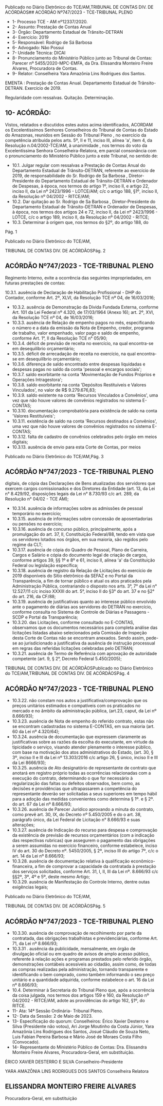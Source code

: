 Publicado  no  Diário  Eletrônico do TCE/AM,TRIBUNAL DE CONTAS DIV. DE ACÓRDÃOS## ACÓRDÃO Nº747/2023 - TCE-TRIBUNAL PLENO

- 1- Processo TCE - AM nº12337/2020.
- 2- Assunto: Prestação de Contas Anual
- 3- Órgão: Departamento Estadual de Trânsito-DETRAN
- 4- Exercício: 2019
- 5- Responsável: Rodrigo de Sá Barbosa
- 6- Advogado: Não Possui
- 7- Unidade Técnica: DICAI
- 8- Pronunciamento  do  Ministério  Público  junto  ao  Tribunal  de  Contas: Parecer  nº 5455/2020-MPC-EMFA,  da  Dra.  Elissandra  Monteiro  Freire  Alvares,  Procuradora  de Contas.
- 9- Relator: Conselheira Yara Amazônia Lins Rodrigues dos Santos.

EMENTA : Prestação de Contas Anual. Departamento Estadual de Trânsito-DETRAN. Exercício de 2019.

Regularidade com ressalvas. Quitação. Determinação.

## 10-  ACÓRDÃO:

Vistos, relatados e discutidos estes autos acima identificados, ACORDAM os Excelentíssimos Senhores Conselheiros do Tribunal de Contas do Estado do Amazonas, reunidos em Sessão do Tribunal Pleno , no exercício da competência atribuída pelos arts. 5º, II e 11, inciso III, alínea 'a', item 4, da Resolução n.04/2002-TCE/AM, à unanimidade , nos  termos  do  voto  da  Excelentíssima  Senhora  Conselheira-Relatora, em  parcial consonância com  o  pronunciamento  do  Ministério  Público  junto  a  este  Tribunal,  no sentido de:

- 10.1. Julgar  regular  com  ressalvas a  Prestação  de  Contas  Anual  do Departamento Estadual de Trânsito-DETRAN, referente ao exercício de  2019,  de  responsabilidade do Sr. Rodrigo  de  Sa  Barbosa , Diretor-Presidente do Departamento Estadual de Trânsito-DETRAN e Ordenador de Despesas, à época, nos termos do artigo 1º, inciso II,  e  artigo  22,  inciso  II,  da  Lei  nº  2423/1996  -  LOTCE/AM;  c/c  o artigo 188, §1º, inciso II, da Resolução nº 04/2002 - RITCE/AM;
- 10.2. Dar quitação ao Sr. Rodrigo de Sa Barbosa , Diretor-Presidente do Departamento Estadual de Trânsito-DETRAN e Ordenador de Despesas, à época, nos termos dos artigos 24 e 72, inciso II, da Lei nº 2423/1996 - LOTCE, c/c o artigo 189, inciso II, da Resolução nº 04/2002 - RITCE;
- 10.3. Determinar à  origem que,  nos  termos  do  §2º,  do  artigo  188,  do

Pág. 1

Publicado  no  Diário  Eletrônico do TCE/AM,

TRIBUNAL DE CONTAS DIV. DE ACÓRDÃOSPág. 2

## ACÓRDÃO Nº747/2023 - TCE-TRIBUNAL PLENO

Regimento Interno, evite a ocorrência das seguintes impropriedades, em futuras prestações de contas:

10.3.1. ausência de Declaração de Habilitação Profissional - DHP do Contador,  conforme  Art.  2º,  XLVI,  da  Resolução  TCE  nº  04,  de 16/03/2016;

- 10.3.2. ausência  de  Demonstração  da  Dívida  Fundada  Externa, conforme Art. 101 da Lei Federal nº 4.320, de 17/03/1964 (Anexo 16); art. 2º, XVI, da Resolução TCE nº 04, de 16/03/2016;
- 10.3.3. ausência de Relação de empenho pagos no mês, especificando o número e a data da emissão da Nota de Empenho, credor, programa de trabalho, valor empenhado, valor pago e saldo de empenho, conforme Art. 1°, II da Resolução TCE n° 05/90;
- 10.3.4. déficit de previsão de receita no exercício, na qual encontra-se em desequilíbrio orçamentário;
- 10.3.5. déficit de  arrecadação  de  receita  no  exercício,  na  qual encontra-se em desequilíbrio orçamentário;
- 10.3.6. diferença  de  saldo  encontrado  entre  despesas  liquidadas  e despesas pagas no saldo da conta 'pessoal e encargos sociais';
- 10.3.7. saldo exorbitante na conta 'Movimentação de Fundos Próprios e Operações Intragestora';
- 10.3.8. saldo  exorbitante  na  conta 'Depósitos Restituíveis  e  Valores Vinculados', no valor de R$ 9.279.676,83;
- 10.3.9. saldo existente na conta 'Recursos Vinculados a Convênios', uma vez que não houve valores de convênios registrados no sistema E-CONTAS;
- 10.3.10. documentação  comprobatória  para  existência  de  saldo  na conta 'Valores Restituíveis';
- 10.3.11. existência de saldo na conta 'Recursos destinados a Convênios', uma vez que não houve valores de convênios registrados no sistema E-CONTAS;
- 10.3.12. falta  de  cadastro  de  convênios  celebrados  pelo  órgão  em meios digitais;
- 10.3.13. ausência  de  envio  para  esta  Corte  de  Contas,  por  meios

Publicado  no  Diário  Eletrônico do TCE/AM,Pág. 3

## ACÓRDÃO Nº747/2023 - TCE-TRIBUNAL PLENO

digitais, de cópia das Declarações de Bens atualizadas dos servidores  que  exercem  cargos  comissionados  e  dos  Diretores  da Entidade  (art.  13,  da  Lei  n°  8.429/92,  disposições  legais  da  Lei  n° 8.730/93 c/c art. 289, da Resolução n° 04/02 - TCE AM);

- 10.3.14. ausência  de  informações  sobre  as  admissões  de  pessoal temporário no exercício;
- 10.3.15. ausência de informações sobre concessão de aposentadorias ou pensões no exercício;
- 10.3.16. ausência de concurso público, principalmente, após a promulgação  do  art.  37,  II,  Constituição  Federal/88,  tendo  em  vista que os servidores lotados nos órgãos, em sua maioria, são regidos pelo regime da CLT;
- 10.3.17. ausência de cópia do Quadro de Pessoal, Plano de Carreira, Cargos e Salário e cópia do documento legal de criação de cargos, conforme  artigos  39,  §§  1º  e  8º  e  61,  inciso  II,  alínea  'a'  da Constituição Federal ou legislação específica;
- 10.3.18. ausência de registro da Relação de Licitações do exercício de  2019  disponíveis  do  Sítio  eletrônico  da  SEFAZ  e  no  Portal  da Transparência, a fim de tornar público e atual os atos praticados pela Administração Pública, contrariando o disposto nos arts. 3°, 7° da Lei n° 12.527/11 c/c inciso XXXIII do art. 5°, inciso II do §3° do art. 37 e no §2° do art. 216, da CF/88;
- 10.3.19. ausência de justificativas quanto ao interesse público envolvido ante o pagamento de diárias aos servidores do DETRAN no exercício,  conforme  consulta  no  Sistema  de  Controle  de  Diárias  e Passagens - SCDP e Portal da Transparência;
- 10.3.20. das Licitações, conforme consultado no E-CONTAS, observamos que os documentos necessários para completa análise das licitações listadas abaixo selecionados pela Comissão de Inspeção desta Corte de Contas não se encontram anexados. Sendo assim,  pede-se  ao  jurisdicionado a justificativa da  ausência  de instrução  processual  em  regras  das  referidas  licitações  celebradas pelo DETRAN;
- 10.3.21. ausência  de  Termo  de  Referência  com  aprovação  de autoridade competente (art. 9, § 2°, Decreto Federal 5.450/2005);

TRIBUNAL DE CONTAS DIV. DE ACÓRDÃOSPublicado  no  Diário  Eletrônico do TCE/AM,TRIBUNAL DE CONTAS DIV. DE ACÓRDÃOSPág. 4

## ACÓRDÃO Nº747/2023 - TCE-TRIBUNAL PLENO

- 10.3.22. não  constam  nos  autos  a  justificativa/comprovação  que  os preços  unitários  estimados  e  compatíveis  com  os  praticados  no mercado e no âmbito da administração pública, (art.23, caput, da Lei nº 8.666/93);
- 10.3.23. ausência  de  Nota  de  empenho  do  referido  contrato,  estas não  se  encontram  cadastradas  no  sistema  E-CONTAS,  em  sua maioria (art. 60 da Lei nº 4.320/64);
- 10.3.24. ausência  de  documentação  que  expressem  claramente  as justificativas sobre as razões da escolha do executante, em virtude da tipicidade o serviço, visando atender plenamente o interesse público, com base na motivação dos atos administrativos do Estado, (art. 30, § 3º, inciso II e III da Lei nº 13.303/2016 c/c artigo 26, § único, inciso II e III da Lei 8666/93);
- 10.3.25. ausência  de  Ato  designatório  de  representante  de  contrato que  anotará  em  registro  próprio  todas  as  ocorrências  relacionadas com  a  execução  do  contrato,  determinando  o  que  for  necessário  à regularização  das  faltas  ou  defeitos  observados,  bem  como,  as decisões e providências que ultrapassarem a competência do representante  deverão  ser  solicitadas  a  seus  superiores  em  tempo hábil para a adoção das medidas convenientes como determina § 1º. e § 2º. do art. 67 da Lei nº 8.666/93;
- 10.3.26. ausência de Parecer Jurídico aprovando  a  minuta do contrato, como prevê art. 30, IX, do Decreto nº 5.450/2005 e do o art. 38, parágrafo único, da Lei Federal de Licitação n° 8.666/93 e suas alterações;
- 10.3.27. ausência de Indicação do recurso para despesa e comprovação  da  existência  de  previsão  de  recursos  orçamentários (com a indicação das respectivas rubricas) que assegurem o pagamento das obrigações a serem assumidas no exercício financeiro,  conforme  estabelece,  inciso  IV  do  art.  30  do  Decreto  nº. 5450/2005, § 2º, inciso III do artigo 7º, c/c o art. 14 da Lei nº 8.666/93;
- 10.3.28. ausência de documentação relativa à qualificação econômico-financeira, a fim de comprovar a capacidade da contratada à prestação dos serviços solicitados, conforme Art. 31, I, II, III da Lei nº. 8.666/93 c/c §§2º, 3º, 4º e 5º, deste mesmo Artigo;
- 10.3.29. ausência de Manifestação do Controle Interno, dentre outas exigências legais;

Publicado  no  Diário  Eletrônico do TCE/AM,

TRIBUNAL DE CONTAS DIV. DE ACÓRDÃOSPág. 5

## ACÓRDÃO Nº747/2023 - TCE-TRIBUNAL PLENO

- 10.3.30. ausência  de  comprovação  de  recolhimento  por  parte  da contratada,  das  obrigações  trabalhistas  e  previdenciárias,  conforme Art. 71, da Lei nº 8.666/93;
- 10.3.31 . ausência da publicidade, mensalmente, em  órgão de divulgação oficial ou em quadro de avisos de amplo acesso público, referente à relação ações e programas prestados pelo referido órgão, demonstrações  contábeis  acessíveis  ao  cidadão,  assim  como,  de todas as compras realizadas pela administração, tornando transparente e identificando o bem comprado, como também informando o seu preço unitário e a quantidade adquirida, conforme estabelece o art. 16 da Lei nº 8.666/93;
- 10.4. Determinar à  Secretaria do Tribunal Pleno que, após a ocorrência da coisa julgada, nos termos dos artigos 159 e 160, da Resolução nº 04/2002 - RITCE/AM, adote as providências do artigo 162, §1º, do RITCE.
- 11-  Ata: 14ª Sessão Ordinária- Tribunal Pleno.
- 12-  Data da Sessão: 2 de Maio de 2023.
- 13-  Especificação do quorum: Conselheiros: Érico Xavier Desterro e Silva (Presidente não votou), Ari Jorge Moutinho da Costa Júnior, Yara Amazônia Lins Rodrigues dos Santos, Josué Cláudio de Souza Neto, Luis Fabian Pereira Barbosa e Mário José de Moraes Costa Filho (Convocado).
- 14-  Representante do Ministério Público de Contas: Dra.  Elissandra  Monteiro  Freire Alvares, Procuradora-Geral, em substituição.

ÉRICO XAVIER DESTERRO E SILVA Conselheiro-Presidente

YARA AMAZÔNIA LINS RODRIGUES DOS SANTOS Conselheira Relatora

## ELISSANDRA MONTEIRO FREIRE ALVARES

Procuradora-Geral, em substituição